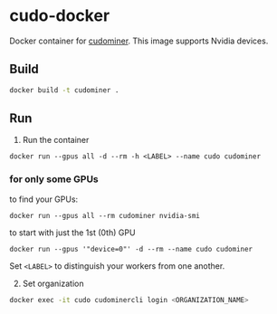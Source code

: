 # cudo-docker
Docker container for [cudominer](https://cudominer.com). 
This image supports Nvidia devices.

## Build

```bash
docker build -t cudominer .
```

## Run

1. Run the container

```
docker run --gpus all -d --rm -h <LABEL> --name cudo cudominer
```

### for only some GPUs 

to find your GPUs:
```
docker run --gpus all --rm cudominer nvidia-smi
```

to start with just the 1st (0th) GPU

```
docker run --gpus '"device=0"' -d --rm --name cudo cudominer
```

Set `<LABEL>` to distinguish your workers from one another.

2. Set organization

```bash
docker exec -it cudo cudominercli login <ORGANIZATION_NAME>
```
